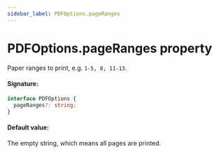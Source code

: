 ```yaml
---
sidebar_label: PDFOptions.pageRanges
---
```


# PDFOptions.pageRanges property

Paper ranges to print, e.g. `1-5, 8, 11-13`.

#### Signature:

```typescript
interface PDFOptions {
  pageRanges?: string;
}
```

#### Default value:

The empty string, which means all pages are printed.
